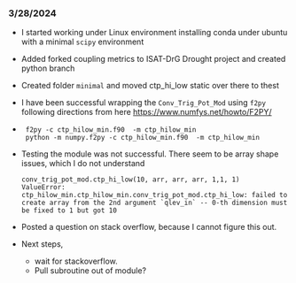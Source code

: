 ### 3/28/2024

- I started working under Linux environment installing conda under ubuntu with a minimal `scipy` environment

- Added forked coupling metrics to ISAT-DrG Drought project and created python branch

- Created folder `minimal` and moved ctp_hi_low static over there to thest 

- I have been successful wrapping the `Conv_Trig_Pot_Mod` using `f2py` following directions from here
  https://www.numfys.net/howto/F2PY/

- ```
   f2py -c ctp_hilow_min.f90  -m ctp_hilow_min
   python -m numpy.f2py -c ctp_hilow_min.f90  -m ctp_hilow_min
  ```

- Testing the module was not successful. There seem to be array shape issues, which I do not understand 

  ````
  conv_trig_pot_mod.ctp_hi_low(10, arr, arr, arr, 1,1, 1)
  ValueError: ctp_hilow_min.ctp_hilow_min.conv_trig_pot_mod.ctp_hi_low: failed to create array from the 2nd argument `qlev_in` -- 0-th dimension must be fixed to 1 but got 10
  ````

- Posted a question on stack overflow, because I cannot figure this out. 

- Next steps, 

  - wait for stackoverflow. 
  - Pull subroutine out of module? 